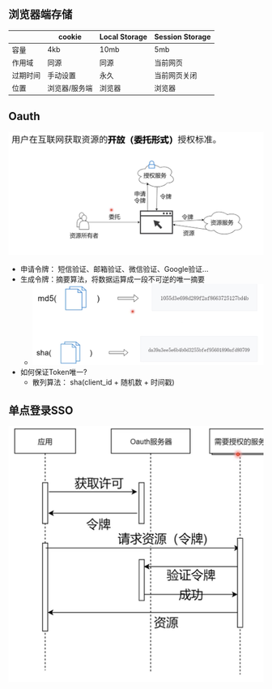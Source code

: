 
## 浏览器端存储
||cookie|Local Storage|Session Storage|
|-|-|-|-|
|容量|4kb|10mb|5mb|
|作用域|同源|同源|当前网页|
|过期时间|手动设置|永久|当前网页关闭|
|位置|浏览器/服务端|浏览器|浏览器|

## Oauth
![](assets/08_01.jpg)
+ 申请令牌： 短信验证、邮箱验证、微信验证、Google验证...
+ 生成令牌：摘要算法，将数据运算成一段不可逆的唯一摘要
  + ![](assets/08_02.jpg)
+ 如何保证Token唯一?
  + 散列算法： sha(client_id + 随机数 + 时间戳)

## 单点登录SSO

![](assets/08_03.jpg)
